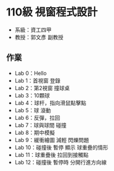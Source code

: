 # 110級 視窗程式設計

- 系級：資工四甲
- 教授：郭文彥 副教授

## 作業

- Lab 0：Hello
- Lab 1：首視窗 登錄
- Lab 2：第2視窗 撞球桌
- Lab 3：10顆球
- Lab 4：球杆，指向滑鼠點擊點
- Lab 5：球 滾動
- Lab 6：反彈，拉回
- Lab 7：球與球間 碰撞
- Lab 8：期中模擬
- Lab 9：緩衝繪圖 減輕 閃爍問題
- Lab 10：碰撞後 暫停 顯示 球重疊的情形
- Lab 11：球重疊後 拉回到接觸點
- Lab 12：碰撞後 暫停時 分開行進方向線

